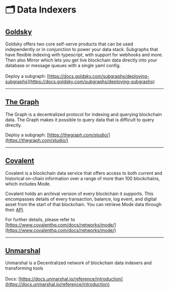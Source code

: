 # 🗂️ Data Indexers

## [Goldsky](https://goldsky.com/)

Goldsky offers two core self-serve products that can be used independently or in conjunction to power your data stack. Subgraphs that have flexible indexing with typescript, with support for webhooks and more. Then also Mirror which lets you get live blockchain data directly into your database or message queues with a single yaml config.\
\
Deploy a subgraph: [https://docs.goldsky.com/subgraphs/deploying-subgraphs](https://docs.goldsky.com/subgraphs/deploying-subgraphs)

***

## [The Graph](https://thegraph.com/)

The Graph is a decentralized protocol for indexing and querying blockchain data. The Graph makes it possible to query data that is difficult to query directly.

Deploy a subgraph: [https://thegraph.com/studio/](https://thegraph.com/studio/)

***

## [Covalent](https://www.covalenthq.com/docs/networks/mode-testnet/)

Covalent is a blockchain data service that offers access to both current and historical on-chain information over a range of more than 100 blockchains, which includes Mode.

Covalent holds an archival version of every blockchain it supports. This encompasses details of every transaction, balance, log event, and digital asset from the start of that blockchain. You can retrieve Mode data through their [API](https://www.covalenthq.com/docs/networks/mode-testnet/).

For further details, please refer to [https://www.covalenthq.com/docs/networks/mode/](https://www.covalenthq.com/docs/networks/mode/)

***

## [Unmarshal](https://unmarshal.io/)

Unmarshal is a Decentralized network of blockchain data indexers and transforming tools\
\
Docs:  [https://docs.unmarshal.io/reference/introduction](https://docs.unmarshal.io/reference/introduction)
